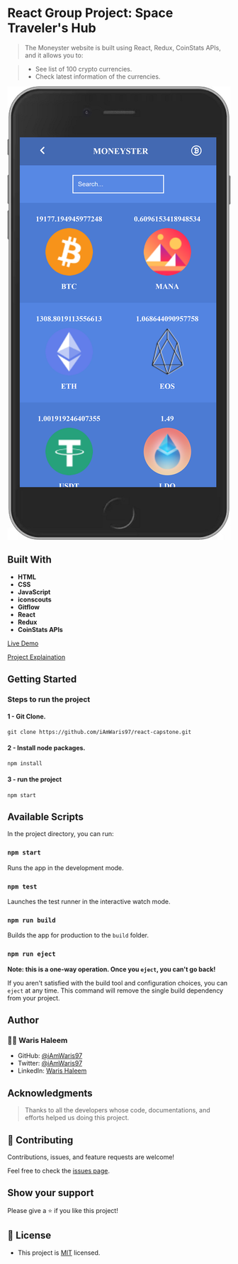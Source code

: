 # React Group Project: Space Traveler's Hub

> The Moneyster website is built using React, Redux, CoinStats APIs, and it allows you to:

> * See list of 100 crypto currencies.
> * Check latest information of the currencies.

![Project Screenshot](./snapshot.PNG "MoneySter")

## Built With

- **HTML**
- **CSS**
- **JavaScript**
- **iconscouts**
- **Gitflow**
- **React**
- **Redux**
- **CoinStats APIs**

[Live Demo](https://moneyster.netlify.app/)

[Project Explaination](https://space-owners-hub.netlify.app/)

## Getting Started

### Steps to run the project

#### 1 - Git Clone.

```
git clone https://github.com/iAmWaris97/react-capstone.git
```
#### 2 - Install node packages.

```
npm install
```

#### 3 - run the project

```
npm start
```

## Available Scripts

In the project directory, you can run:

### `npm start`

Runs the app in the development mode.

### `npm test`

Launches the test runner in the interactive watch mode.

### `npm run build`

Builds the app for production to the `build` folder.

### `npm run eject`

**Note: this is a one-way operation. Once you `eject`, you can't go back!**

If you aren't satisfied with the build tool and configuration choices, you can `eject` at any time. This command will remove the single build dependency from your project.

## Author
### 👨‍💻 Waris Haleem
- GitHub: [@iAmWaris97](https://github.com/iAmWaris97)
- Twitter: [@iAmWaris97](https://twitter.com/iAmWaris97)
- LinkedIn: [Waris Haleem](https://www.linkedin.com/in/waris-haleem/)

## Acknowledgments

> Thanks to all the developers whose code, documentations, and efforts helped us doing this project.

## 🤝 Contributing

Contributions, issues, and feature requests are welcome!

Feel free to check the [issues page](../../issues/).

## Show your support

Please give a ⭐️ if you like this project!

## 📝 License
- This project is [MIT](./LICENSE) licensed.
